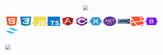 <div align="center">
  <a href="https://github.com/cvalderas">
  <img height="180em" src="https://github-readme-stats.vercel.app/api?username=cvalderas&show_icons=true&theme=dracula&include_all_commits=true&count_private=true"/>
  <!-- <img height="180em" src="https://github-readme-stats.vercel.app/api/top-langs/?username=cvalderas&layout=compact&langs_count=7&theme=dark"/> --!>
</div>
<div style="display: inline_block"><br>
  <img align="center" alt="ignvcio9-HTML" height="30" width="40" src="https://raw.githubusercontent.com/devicons/devicon/master/icons/html5/html5-original.svg">
  <img align="center" alt="ignvcio9-CSS" height="30" width="40" src="https://raw.githubusercontent.com/devicons/devicon/master/icons/css3/css3-original.svg">
  <img align="center" alt="ignvcio9-Js" height="30" width="40" src="https://raw.githubusercontent.com/devicons/devicon/master/icons/javascript/javascript-plain.svg">
  <img align="center" alt="ignvcio9-Ts" height="30" width="40" src="https://raw.githubusercontent.com/devicons/devicon/master/icons/typescript/typescript-plain.svg">
  <img align="center" alt="ignvcio9-Angular" height="30" width="40" src="https://raw.githubusercontent.com/devicons/devicon/master/icons/angularjs/angularjs-original.svg">
  <img align="center" alt="ignvcio9-Csharp" height="30" width="40" src="https://raw.githubusercontent.com/devicons/devicon/master/icons/csharp/csharp-original.svg">
  <img align="center" alt="ignvcio9-Xamarin" height="30" width="40" src="https://raw.githubusercontent.com/devicons/devicon/master/icons/xamarin/xamarin-original.svg">
  <img align="center" alt="ignvcio9-Xamarin" height="30" width="40" src="https://raw.githubusercontent.com/devicons/devicon/master/icons/dotnetcore/dotnetcore-original.svg">
  <img align="center" alt="ignvcio9-Php" height="30" width="40" src="https://raw.githubusercontent.com/devicons/devicon/master/icons/php/php-original.svg">
  <img align="center" alt="ignvcio9-Laravel" height="30" width="40" src="https://raw.githubusercontent.com/devicons/devicon/master/icons/laravel/laravel-plain.svg">
  <img align="center" alt="ignvcio9-Laravel" height="30" width="40" src="https://raw.githubusercontent.com/devicons/devicon/master/icons/bootstrap/bootstrap-original.svg">
  <img align="center" alt="ignvcio9-Laravel" height="30" width="40" src="https://raw.githubusercontent.com/devicons/devicon/master/icons/tailwindcss/tailwindcss-plain.svg">
  
 </div>
  
  ##
 
<div> 
  <!-- <a href="https://instagram.com/ignvcio9" target="_blank"><img src="https://img.shields.io/badge/-Instagram-%23E4405F?style=for-the-badge&logo=instagram&logoColor=white" target="_blank"></a> --!>
 	<a href="https://www.linkedin.com/in/carlos-valderas-716785202" target="_blank"><img src="https://img.shields.io/badge/-LinkedIn-%230077B5?style=for-the-badge&logo=linkedin&logoColor=white" target="_blank"></a> 
 
 
</div>
